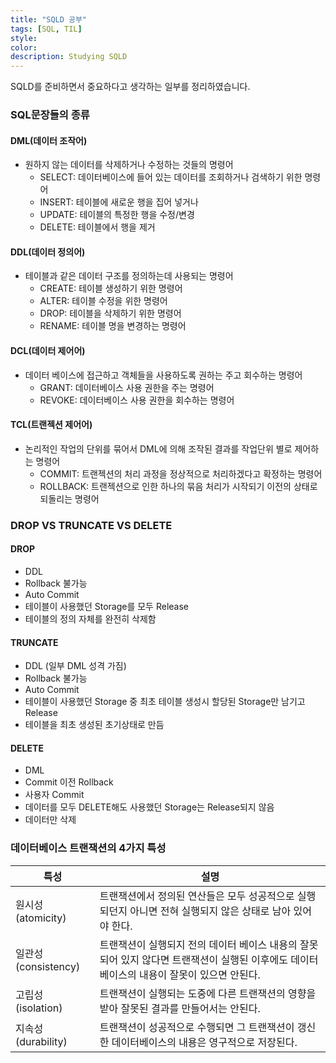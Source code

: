 ```yaml
---
title: "SQLD 공부"
tags: [SQL, TIL]
style:
color:
description: Studying SQLD
---
```

SQLD를 준비하면서 중요하다고 생각하는 일부를 정리하였습니다. <br/>

### SQL문장들의 종류
#### DML(데이터 조작어)
 - 원하지 않는 데이터를 삭제하거나 수정하는 것들의 명령어
   - SELECT: 데이터베이스에 들어 있는 데이터를 조회하거나 검색하기 위한 명령어
   - INSERT: 테이블에 새로운 행을 집어 넣거나
   - UPDATE: 테이블의 특정한 행을 수정/변경
   - DELETE: 테이블에서 행을 제거

#### DDL(데이터 정의어)
 - 테이블과 같은 데이터 구조를 정의하는데 사용되는 명령어
   - CREATE: 테이블 생성하기 위한 명령어
   - ALTER: 테이블 수정을 위한 명령어
   - DROP: 테이블을 삭제하기 위한 명령어
   - RENAME: 테이블 명을 변경하는 명령어

#### DCL(데이터 제어어)
 - 데이터 베이스에 접근하고 객체들을 사용하도록 권하는 주고 회수하는 명령어
    - GRANT: 데이터베이스 사용 권한을 주는 명령어
    - REVOKE: 데이터베이스 사용 권한을 회수하는 명령어

#### TCL(트랜젝션 제어어)
 - 논리적인 작업의 단위를 묶어서 DML에 의해 조작된 결과를 작업단위 별로 제어하는 명령어
    - COMMIT: 트랜젝션의 처리 과정을 정상적으로 처리하겠다고 확정하는 명령어
    - ROLLBACK: 트랜젝션으로 인한 하나의 묶음 처리가 시작되기 이전의 상태로 되돌리는 명령어

### DROP VS TRUNCATE VS DELETE
#### DROP
  - DDL
  - Rollback 불가능
  - Auto Commit
  - 테이블이 사용했던 Storage를 모두 Release
  - 테이블의 정의 자체를 완전히 삭제함

#### TRUNCATE
 - DDL (일부 DML 성격 가짐)
 - Rollback 불가능
 - Auto Commit
 - 테이블이 사용했던 Storage 중 최초 테이블 생성시 할당된 Storage만 남기고 Release
 - 테이블을 최초 생성된 초기상태로 만듬

#### DELETE
 - DML
 - Commit 이전 Rollback
 - 사용자 Commit
 - 데이터를 모두 DELETE해도 사용했던 Storage는 Release되지 않음
 - 데이터만 삭제

### 데이터베이스 트랜잭션의 4가지 특성
|특성|설명|
|------|----|
|원시성(atomicity)| 트랜잭션에서 정의된 연산들은 모두 성공적으로 실행되던지 아니면 전혀 실행되지 않은 상태로 남아 있어야 한다.
|일관성(consistency)| 트랜잭션이 실행되지 전의 데이터 베이스 내용의 잘못 되어 있지 않다면 트랜잭션이 실행된 이후에도 데이터베이스의 내용이 잘못이 있으면 안된다.
|고립성(isolation)| 트랜잭션이 실행되는 도중에 다른 트랜잭션의 영향을 받아 잘못된 결과를 만들어서는 안된다.
|지속성(durability)| 트랜잭션이 성공적으로 수행되면 그 트랜잭션이 갱신한 데이터베이스의 내용은 영구적으로 저장된다.

 